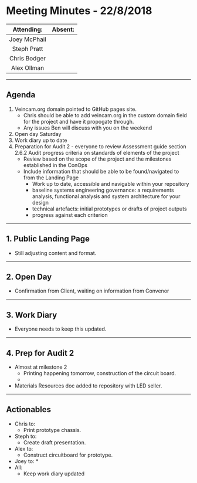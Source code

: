 # Meeting Minutes - 22/8/2018

| Attending: | Absent: |
| :---: | :---: |
| Joey McPhail | |
| Steph Pratt | |
| Chris Bodger | |
| Alex Ollman | |

---

## Agenda
1. Veincam.org domain pointed to GitHub pages site.
   * Chris should be able to add veincam.org in the custom domain field for the project and have it propogate through.
   * Any issues Ben will discuss with you on the weekend
2. Open day Saturday
3. Work diary up to date
4. Preparation for Audit 2 - everyone to review Assessment guide section 2.6.2 Audit progress criteria on standards of elements of the project
   * Review based on the scope of the project and the milestones established in the ConOps
   * Include information that should be able to be found/navigated to from the Landing Page
     * Work up to date, accessible and navigable within your repository
     * baseline systems engineering governance: a requirements analysis, functional analysis and system architecture for your design
     * technical artefacts: initial prototypes or drafts of project outputs
     * progress against each criterion


---

## 1. Public Landing Page
* Still adjusting content and format.

---

## 2. Open Day
* Confirmation from Client, waiting on information from Convenor

---

## 3. Work Diary
* Everyone needs to keep this updated.

---

## 4. Prep for Audit 2
* Almost at milestone 2
  * Printing happening tomorrow, construction of the circuit board.
  * 
* Materials Resources doc added to repository with LED seller.

---

## Actionables
* Chris to:
  * Print prototype chassis.
* Steph to:
  * Create draft presentation.
* Alex to:
  * Construct circuitboard for prototype.
* Joey to:
  * 
* All:
  * Keep work diary updated
